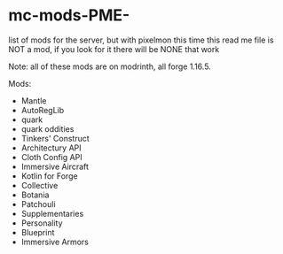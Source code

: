 # mc-mods-PME-
list of mods for the server, but with pixelmon this time
this read me file is NOT a mod, if you look for it there will be NONE that work

Note:
  all of these mods are on modrinth, all forge 1.16.5.

Mods:
 - Mantle
 - AutoRegLib
 - quark
 - quark oddities
 - Tinkers' Construct
 - Architectury API
 - Cloth Config API
 - Immersive Aircraft
 - Kotlin for Forge
 - Collective
 - Botania
 - Patchouli
 - Supplementaries
 - Personality
 - Blueprint
 - Immersive Armors
